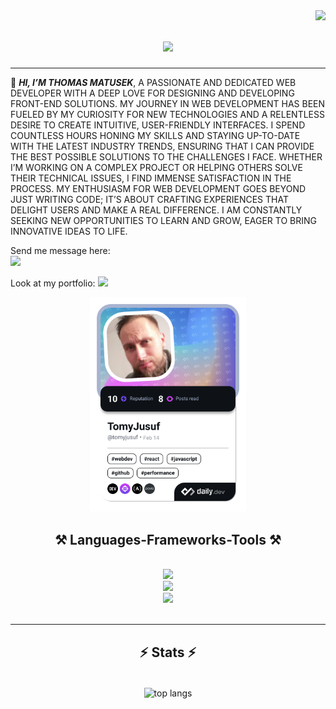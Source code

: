 <img align="right" src="https://visitor-badge.laobi.icu/badge?page_id=tomyjusuf.tomasmatusek" />
<h1 align="center">
    <img src="https://readme-typing-svg.herokuapp.com/?font=Righteous&size=35&center=true&vCenter=true&width=500&height=70&duration=4000&lines=Hi+There!+👋;+I'm+Tomas+Matusek!;" />
</h1>
<hr>

<div align="">

🌱 **_HI, I’M THOMAS MATUSEK_**, A PASSIONATE AND DEDICATED WEB DEVELOPER WITH A DEEP LOVE FOR DESIGNING AND DEVELOPING FRONT-END SOLUTIONS. MY JOURNEY IN WEB DEVELOPMENT HAS BEEN FUELED BY MY CURIOSITY FOR NEW TECHNOLOGIES AND A RELENTLESS DESIRE TO CREATE INTUITIVE, USER-FRIENDLY INTERFACES. I SPEND COUNTLESS HOURS HONING MY SKILLS AND STAYING UP-TO-DATE WITH THE LATEST INDUSTRY TRENDS, ENSURING THAT I CAN PROVIDE THE BEST POSSIBLE SOLUTIONS TO THE CHALLENGES I FACE. WHETHER I’M WORKING ON A COMPLEX PROJECT OR HELPING OTHERS SOLVE THEIR TECHNICAL ISSUES, I FIND IMMENSE SATISFACTION IN THE PROCESS. MY ENTHUSIASM FOR WEB DEVELOPMENT GOES BEYOND JUST WRITING CODE; IT’S ABOUT CRAFTING EXPERIENCES THAT DELIGHT USERS AND MAKE A REAL DIFFERENCE. I AM CONSTANTLY SEEKING NEW OPPORTUNITIES TO LEARN AND GROW, EAGER TO BRING INNOVATIVE IDEAS TO LIFE.

<div>
</div>
 Send me message here:<br> <a href="https://portfolio-tomas-matusek.netlify.app/contact">
<img src="https://img.shields.io/badge/mail-333333?style=for-the-badge&logo=gmail&logoColor=red" />
</a>

Look at my portfolio: <a href="https://portfolio-tomas-matusek.netlify.app/" target="_blank">
<img src="https://img.shields.io/badge/Portfolio-FF5722?style=for-the-badge&logo=todoist&logoColor=white" target="_blank" />

</a>

 <div style=""align="center">
<img  src="img/tomyjusuf.png" style="width:250px">
</div>

<div align="center"> 
  
 
 
</div>

<h2 align="center">⚒️ Languages-Frameworks-Tools ⚒️</h2>
<br/>
<div align="center">
    <img src="https://skillicons.dev/icons?i=html,css,javascript,react,typescript,express" /><br>
    <img src="https://skillicons.dev/icons?i=figma,scss,tailwindcss" /><br>
    <img src="https://skillicons.dev/icons?i=npm,git,github" /><br>
</div>

<br/>
<hr/>

<h2 align="center">⚡ Stats ⚡</h2>
<br>
<div align="center" >

  <img width=325 align="center" src="https://github-readme-stats.vercel.app/api/top-langs/?username=tomyjusuf&hide=HTML&langs_count=8&layout=compact&theme=react&border_radius=10&size_weight=0.5&count_weight=0.5&exclude_repo=github-readme-stats" alt="top langs" />
</div>
